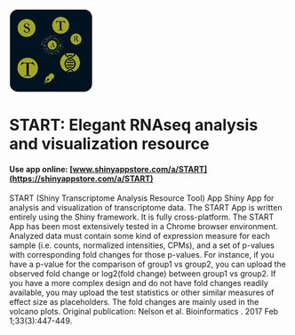 ![](./www/b8854d94-40fc-48a2-80ea-0507542f315d.jpg)

# START: Elegant RNAseq analysis and visualization resource

#### Use app online: __[www.shinyappstore.com/a/START](https://shinyappstore.com/a/START)__

START (Shiny Transcriptome Analysis Resource Tool) App Shiny App for analysis and visualization of transcriptome data. The START App is written entirely using the Shiny framework. It is fully cross-platform. The START App has been most extensively tested in a Chrome browser environment. Analyzed data must contain some kind of expression measure for each sample (i.e. counts, normalized intensities, CPMs), and a set of p-values with corresponding fold changes for those p-values. For instance, if you have a p-value for the comparison of group1 vs group2, you can upload the observed fold change or log2(fold change) between group1 vs group2. If you have a more complex design and do not have fold changes readily available, you may upload the test statistics or other similar measures of effect size as placeholders. The fold changes are mainly used in the volcano plots. Original publication: Nelson et al. Bioinformatics . 2017 Feb 1;33(3):447-449.
